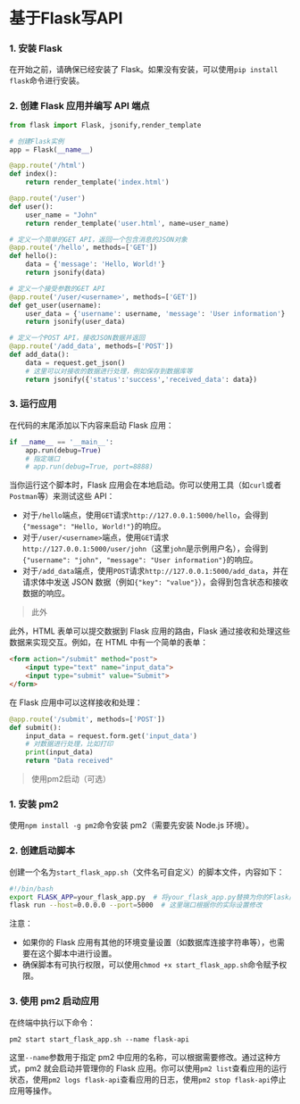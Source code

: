 # 基于Flask写API

### 1. 安装 Flask

在开始之前，请确保已经安装了 Flask。如果没有安装，可以使用`pip install flask`命令进行安装。

### 2. 创建 Flask 应用并编写 API 端点

```python
from flask import Flask, jsonify,render_template

# 创建Flask实例
app = Flask(__name__)

@app.route('/html')
def index():
    return render_template('index.html')

@app.route('/user')
def user():
    user_name = "John"
    return render_template('user.html', name=user_name)

# 定义一个简单的GET API，返回一个包含消息的JSON对象
@app.route('/hello', methods=['GET'])
def hello():
    data = {'message': 'Hello, World!'}
    return jsonify(data)

# 定义一个接受参数的GET API
@app.route('/user/<username>', methods=['GET'])
def get_user(username):
    user_data = {'username': username, 'message': 'User information'}
    return jsonify(user_data)

# 定义一个POST API，接收JSON数据并返回
@app.route('/add_data', methods=['POST'])
def add_data():
    data = request.get_json()
    # 这里可以对接收的数据进行处理，例如保存到数据库等
    return jsonify({'status':'success','received_data': data})


```

### 3. 运行应用

在代码的末尾添加以下内容来启动 Flask 应用：

```python
if __name__ == '__main__':
    app.run(debug=True)
    # 指定端口
    # app.run(debug=True, port=8888) 
```

当你运行这个脚本时，Flask 应用会在本地启动。你可以使用工具（如`curl`或者`Postman`等）来测试这些 API：

- 对于`/hello`端点，使用`GET`请求`http://127.0.0.1:5000/hello`，会得到`{"message": "Hello, World!"}`的响应。
- 对于`/user/<username>`端点，使用`GET`请求`http://127.0.0.1:5000/user/john`（这里`john`是示例用户名），会得到`{"username": "john", "message": "User information"}`的响应。
- 对于`/add_data`端点，使用`POST`请求`http://127.0.0.1:5000/add_data`，并在请求体中发送 JSON 数据（例如`{"key": "value"}`），会得到包含状态和接收数据的响应。

> 此外

此外，HTML 表单可以提交数据到 Flask 应用的路由，Flask 通过接收和处理这些数据来实现交互。例如，在 HTML 中有一个简单的表单：

```html
<form action="/submit" method="post">
    <input type="text" name="input_data">
    <input type="submit" value="Submit">
</form>
```

在 Flask 应用中可以这样接收和处理：

```python
@app.route('/submit', methods=['POST'])
def submit():
    input_data = request.form.get('input_data')
    # 对数据进行处理，比如打印
    print(input_data)
    return "Data received"
```

> 使用pm2启动（可选）

### 1. 安装 pm2

使用`npm install -g pm2`命令安装 pm2（需要先安装 Node.js 环境）。

### 2. 创建启动脚本

创建一个名为`start_flask_app.sh`（文件名可自定义）的脚本文件，内容如下：

```bash
#!/bin/bash
export FLASK_APP=your_flask_app.py  # 将your_flask_app.py替换为你的Flask应用主文件
flask run --host=0.0.0.0 --port=5000  # 这里端口根据你的实际设置修改
```

注意：

- 如果你的 Flask 应用有其他的环境变量设置（如数据库连接字符串等），也需要在这个脚本中进行设置。
- 确保脚本有可执行权限，可以使用`chmod +x start_flask_app.sh`命令赋予权限。

### 3. 使用 pm2 启动应用

在终端中执行以下命令：

```
pm2 start start_flask_app.sh --name flask-api
```

这里`--name`参数用于指定 pm2 中应用的名称，可以根据需要修改。通过这种方式，pm2 就会启动并管理你的 Flask 应用。你可以使用`pm2 list`查看应用的运行状态，使用`pm2 logs flask-api`查看应用的日志，使用`pm2 stop flask-api`停止应用等操作。